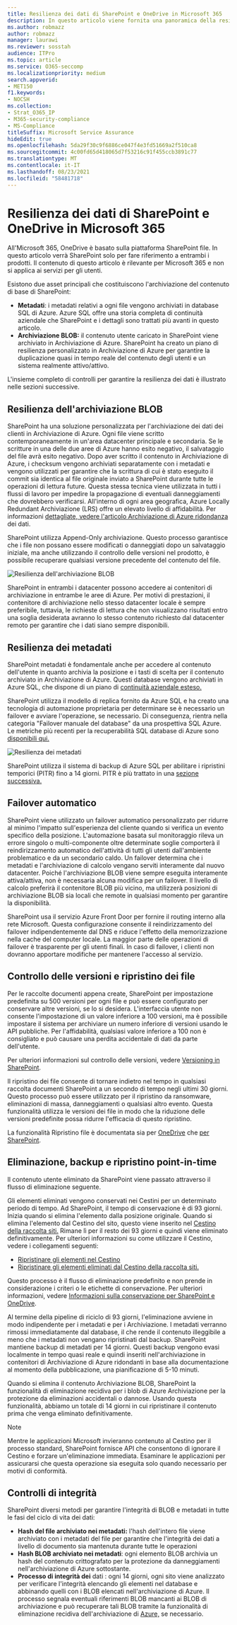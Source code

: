 ```yaml
---
title: Resilienza dei dati di SharePoint e OneDrive in Microsoft 365
description: In questo articolo viene fornita una panoramica della resilienza SharePoint e OneDrive dei dati in Microsoft 365.
ms.author: robmazz
author: robmazz
manager: laurawi
ms.reviewer: sosstah
audience: ITPro
ms.topic: article
ms.service: O365-seccomp
ms.localizationpriority: medium
search.appverid:
- MET150
f1.keywords:
- NOCSH
ms.collection:
- Strat_O365_IP
- M365-security-compliance
- MS-Compliance
titleSuffix: Microsoft Service Assurance
hideEdit: true
ms.openlocfilehash: 5da29f30c9f6886ce047f4e3fd51669a2f510ca8
ms.sourcegitcommit: 4c00fd65d418065d7f53216c91f455ccb3891c77
ms.translationtype: MT
ms.contentlocale: it-IT
ms.lasthandoff: 08/23/2021
ms.locfileid: "58481718"
---
```

# <a name="sharepoint-and-onedrive-data-resiliency-in-microsoft-365"></a>Resilienza dei dati di SharePoint e OneDrive in Microsoft 365

All'Microsoft 365, OneDrive è basato sulla piattaforma SharePoint file. In questo articolo verrà SharePoint solo per fare riferimento a entrambi i prodotti. Il contenuto di questo articolo è rilevante per Microsoft 365 e non si applica ai servizi per gli utenti.

Esistono due asset principali che costituiscono l'archiviazione del contenuto di base di SharePoint:

- **Metadati**: i metadati relativi a ogni file vengono archiviati in database SQL di Azure. Azure SQL offre una storia completa di continuità aziendale che SharePoint e i dettagli sono trattati più avanti in questo articolo.
- **Archiviazione BLOB:** il contenuto utente caricato in SharePoint viene archiviato in Archiviazione di Azure. SharePoint ha creato un piano di resilienza personalizzato in Archiviazione di Azure per garantire la duplicazione quasi in tempo reale del contenuto degli utenti e un sistema realmente attivo/attivo.

L'insieme completo di controlli per garantire la resilienza dei dati è illustrato nelle sezioni successive.

## <a name="blob-storage-resilience"></a>Resilienza dell'archiviazione BLOB

SharePoint ha una soluzione personalizzata per l'archiviazione dei dati dei clienti in Archiviazione di Azure. Ogni file viene scritto contemporaneamente in un'area datacenter principale e secondaria. Se le scritture in una delle due aree di Azure hanno esito negativo, il salvataggio del file avrà esito negativo. Dopo aver scritto il contenuto in Archiviazione di Azure, i checksum vengono archiviati separatamente con i metadati e vengono utilizzati per garantire che la scrittura di cui è stato eseguito il commit sia identica al file originale inviato a SharePoint durante tutte le operazioni di lettura future. Questa stessa tecnica viene utilizzata in tutti i flussi di lavoro per impedire la propagazione di eventuali danneggiamenti che dovrebbero verificarsi. All'interno di ogni area geografica, Azure Locally Redundant Archiviazione (LRS) offre un elevato livello di affidabilità. Per informazioni [dettagliate, vedere l'articolo Archiviazione di Azure ridondanza](/azure/storage/common/storage-redundancy-lrs) dei dati.

SharePoint utilizza Append-Only archiviazione. Questo processo garantisce che i file non possano essere modificati o danneggiati dopo un salvataggio iniziale, ma anche utilizzando il controllo delle versioni nel prodotto, è possibile recuperare qualsiasi versione precedente del contenuto del file.

![Resilienza dell'archiviazione BLOB](../media/assurance-blob-storage-resiliency-diagram.png)

SharePoint in entrambi i datacenter possono accedere ai contenitori di archiviazione in entrambe le aree di Azure. Per motivi di prestazioni, il contenitore di archiviazione nello stesso datacenter locale è sempre preferibile, tuttavia, le richieste di lettura che non visualizzano risultati entro una soglia desiderata avranno lo stesso contenuto richiesto dal datacenter remoto per garantire che i dati siano sempre disponibili.

## <a name="metadata-resilience"></a>Resilienza dei metadati

SharePoint metadati è fondamentale anche per accedere al contenuto dell'utente in quanto archivia la posizione e i tasti di scelta per il contenuto archiviato in Archiviazione di Azure. Questi database vengono archiviati in Azure SQL, che dispone di un piano di [continuità aziendale esteso.](/azure/sql-database/sql-database-business-continuity)

SharePoint utilizza il modello di replica fornito da Azure SQL e ha creato una tecnologia di automazione proprietaria per determinare se è necessario un failover e avviare l'operazione, se necessario. Di conseguenza, rientra nella categoria "Failover manuale del database" da una prospettiva SQL Azure. Le metriche più recenti per la recuperabilità SQL database di Azure sono [disponibili qui.](/azure/azure-sql/database/business-continuity-high-availability-disaster-recover-hadr-overview#recover-a-database-to-the-existing-server)

![Resilienza dei metadati](../media/assurance-metadata-resiliency-diagram.png)

SharePoint utilizza il sistema di backup di Azure SQL per abilitare i ripristini temporici (PITR) fino a 14 giorni. PITR è più trattato in una [sezione successiva.](#deletion-backup-and-point-in-time-restore)

## <a name="automated-failover"></a>Failover automatico

SharePoint viene utilizzato un failover automatico personalizzato per ridurre al minimo l'impatto sull'esperienza del cliente quando si verifica un evento specifico della posizione. L'automazione basata sul monitoraggio rileva un errore singolo o multi-componente oltre determinate soglie comporterà il reindirizzamento automatico dell'attività di tutti gli utenti dall'ambiente problematico e da un secondario caldo. Un failover determina che i metadati e l'archiviazione di calcolo vengano serviti interamente dal nuovo datacenter. Poiché l'archiviazione BLOB viene sempre eseguita interamente attiva/attiva, non è necessaria alcuna modifica per un failover. Il livello di calcolo preferirà il contenitore BLOB più vicino, ma utilizzerà posizioni di archiviazione BLOB sia locali che remote in qualsiasi momento per garantire la disponibilità.

SharePoint usa il servizio Azure Front Door per fornire il routing interno alla rete Microsoft. Questa configurazione consente il reindirizzamento del failover indipendentemente dal DNS e riduce l'effetto della memorizzazione nella cache del computer locale. La maggior parte delle operazioni di failover è trasparente per gli utenti finali. In caso di failover, i clienti non dovranno apportare modifiche per mantenere l'accesso al servizio.

## <a name="versioning-and-files-restore"></a>Controllo delle versioni e ripristino dei file

Per le raccolte documenti appena create, SharePoint per impostazione predefinita su 500 versioni per ogni file e può essere configurato per conservare altre versioni, se lo si desidera. L'interfaccia utente non consente l'impostazione di un valore inferiore a 100 versioni, ma è possibile impostare il sistema per archiviare un numero inferiore di versioni usando le API pubbliche. Per l'affidabilità, qualsiasi valore inferiore a 100 non è consigliato e può causare una perdita accidentale di dati da parte dell'utente.

Per ulteriori informazioni sul controllo delle versioni, vedere [Versioning in SharePoint](/microsoft-365/community/versioning-basics-best-practices).

Il ripristino dei file consente di tornare indietro nel tempo in qualsiasi raccolta documenti SharePoint a un secondo di tempo negli ultimi 30 giorni. Questo processo può essere utilizzato per il ripristino da ransomware, eliminazioni di massa, danneggiamenti o qualsiasi altro evento. Questa funzionalità utilizza le versioni dei file in modo che la riduzione delle versioni predefinite possa ridurre l'efficacia di questo ripristino.

La funzionalità Ripristino file è documentata sia per [OneDrive](https://support.office.com/article/restore-your-onedrive-fa231298-759d-41cf-bcd0-25ac53eb8a15) che [per SharePoint](https://support.office.com/article/Restore-a-document-library-317791c3-8bd0-4dfd-8254-3ca90883d39a).

## <a name="deletion-backup-and-point-in-time-restore"></a>Eliminazione, backup e ripristino point-in-time

Il contenuto utente eliminato da SharePoint viene passato attraverso il flusso di eliminazione seguente.

Gli elementi eliminati vengono conservati nei Cestini per un determinato periodo di tempo. Ad SharePoint, il tempo di conservazione è di 93 giorni. Inizia quando si elimina l'elemento dalla posizione originale. Quando si elimina l'elemento dal Cestino del sito, questo viene inserito nel [Cestino della raccolta siti.](https://support.office.com/article/restore-deleted-items-from-the-site-collection-recycle-bin-5fa924ee-16d7-487b-9a0a-021b9062d14b) Rimane lì per il resto dei 93 giorni e quindi viene eliminato definitivamente. Per ulteriori informazioni su come utilizzare il Cestino, vedere i collegamenti seguenti:

- [Ripristinare gli elementi nel Cestino](https://support.office.com/article/Restore-items-in-the-Recycle-Bin-of-a-SharePoint-site-6df466b6-55f2-4898-8d6e-c0dff851a0be)
- [Ripristinare gli elementi eliminati dal Cestino della raccolta siti.](https://support.office.com/article/Restore-deleted-items-from-the-site-collection-recycle-bin-5fa924ee-16d7-487b-9a0a-021b9062d14b)

Questo processo è il flusso di eliminazione predefinito e non prende in considerazione i criteri o le etichette di conservazione. Per ulteriori informazioni, vedere [Informazioni sulla conservazione per SharePoint e OneDrive](/microsoft-365/compliance/retention-policies-sharepoint).

Al termine della pipeline di riciclo di 93 giorni, l'eliminazione avviene in modo indipendente per i metadati e per i Archiviazione. I metadati verranno rimossi immediatamente dal database, il che rende il contenuto illeggibile a meno che i metadati non vengano ripristinati dal backup. SharePoint mantiene backup di metadati per 14 giorni. Questi backup vengono evasi localmente in tempo quasi reale e quindi [](/azure/sql-database/sql-database-automated-backups) inseriti nell'archiviazione in contenitori di Archiviazione di Azure ridondanti in base alla documentazione al momento della pubblicazione, una pianificazione di 5-10 minuti.

Quando si elimina il contenuto Archiviazione BLOB, SharePoint la funzionalità di eliminazione recidiva per i blob di Azure Archiviazione per la protezione da eliminazioni accidentali o dannose. Usando questa funzionalità, abbiamo un totale di 14 giorni in cui ripristinare il contenuto prima che venga eliminato definitivamente.

>[!Note]
>Mentre le applicazioni Microsoft invieranno contenuto al Cestino per il processo standard, SharePoint fornisce API che consentono di ignorare il Cestino e forzare un'eliminazione immediata. Esaminare le applicazioni per assicurarsi che questa operazione sia eseguita solo quando necessario per motivi di conformità.

## <a name="integrity-checks"></a>Controlli di integrità

SharePoint diversi metodi per garantire l'integrità di BLOB e metadati in tutte le fasi del ciclo di vita dei dati:

- **Hash del file archiviato nei metadati:** l'hash dell'intero file viene archiviato con i metadati del file per garantire che l'integrità dei dati a livello di documento sia mantenuta durante tutte le operazioni
- **Hash BLOB archiviato nei metadati**: ogni elemento BLOB archivia un hash del contenuto crittografato per la protezione da danneggiamenti nell'archiviazione di Azure sottostante.
- **Processo di integrità dei** dati : ogni 14 giorni, ogni sito viene analizzato per verificare l'integrità elencando gli elementi nel database e abbinando quelli con i BLOB elencati nell'archiviazione di Azure. Il processo segnala eventuali riferimenti BLOB mancanti ai BLOB di archiviazione e può recuperare tali BLOB tramite la funzionalità di eliminazione recidiva dell'archiviazione di [Azure,](/azure/storage/blobs/soft-delete-blob-overview) se necessario.
